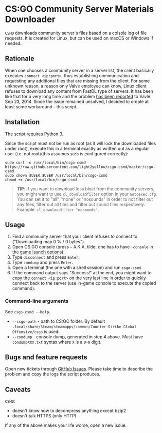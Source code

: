 # CS:GO Community Server Materials Downloader

`CSMD` downloads community server's files based on a colsole log of file requests. It is created for Linux, but can be used on macOS or Windows if needed.

## Rationale

When one chooses a community server in a server list, the client basically executes `connect <ip:port>`, thus establishing communication and requesting any additional files that are missing from the client. For some unknown reason, a reason only Valve employee can know, Linux client refuses to download any content from FastDL type of servers. It has been like that for a very long time and the problem [has been reported](https://github.com/ValveSoftware/csgo-osx-linux/issues/11) to Vavle Sep 23, 2014. Since the issue remained unsolved, I decided to create at least some workaround - this script.

## Installation

The script requires Python 3.

Since the script must not be run as root (as it will lock the downloaded files under root), execute this in a terminal exactly as written out as a regular user (i.e. not root)(this assumes `sudo` is configured correctly):

```
sudo curl -o /usr/local/bin/csgo-csmd https://raw.githubusercontent.com/light2yellow/csgo-csmd/master/csgo-csmd
sudo chown $USER:$USER /usr/local/bin/csgo-csmd
chmod +x /usr/local/bin/csgo-csmd
```

> __TIP__: If you want to download less bloat from the community servers, you might want to use `cl_downloadfilter` option in your `autoexec.cfg`. You can set it to "all", "none" or "nosounds" in order to not filter out any files, filter out all files and filter out sound files respectively. Example: `cl_downloadfilter "nosounds"`.

## Usage

1. Find a community server that your client refuses to connect to ("Downloading map <mapname> 0 % / 0 bytes").
2. Open CS:GO console (press `~` A.K.A. tilde, one has to have `-console` in the [game launch options](https://steamcommunity.com/sharedfiles/filedetails/?id=379782151)).
3. Type `disconnect` and press `Enter`.
4. Type `condump` and press `Enter`.
5. Open a terminal (the one with a shell session) and run `csgo-csmd`.
6. If the command output says "Success!" at the end, you might want to copy the `connect <ip:port>` on the very last line in order to quickly connect back to the server (use in-game console to execute the copied command).

### Command-line arguments

See `csgo-csmd --help`.

* `--csgo-path` - path to CS:GO folder. By default `.local/share/Steam/steamapps/common/Counter-Strike Global Offensive/csgo` is used.
* `--condump` - console dump, generated in step 4 above. Must have `condumpXXX.txt` syntax where `X` is a `0-9` digit.

## Bugs and feature requests

Open new tickets through [GitHub Issues](https://github.com/light2yellow/csgo-csmd/issues). Please take time to describe the problem and copy the logs the script produces.

## Caveats

`CSMD`:
  * doesn't know how to decompress anything except bzip2
  * doesn't talk HTTPS (only HTTP)

If any of the above makes your life worse, open a new issue.
